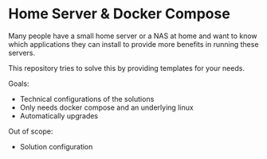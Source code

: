 # Home Server & Docker Compose

Many people have a small home server or a NAS at home and want to know which applications they can install to provide more benefits in running these servers.

This repository tries to solve this by providing templates for your needs.

Goals:
- Technical configurations of the solutions
- Only needs docker compose and an underlying linux
- Automatically upgrades

Out of scope:
- Solution configuration 
